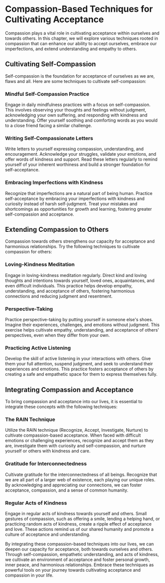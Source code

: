 Compassion-Based Techniques for Cultivating Acceptance
=================================================================

Compassion plays a vital role in cultivating acceptance within ourselves and towards others. In this chapter, we will explore various techniques rooted in compassion that can enhance our ability to accept ourselves, embrace our imperfections, and extend understanding and empathy to others.

Cultivating Self-Compassion
---------------------------

Self-compassion is the foundation for acceptance of ourselves as we are, flaws and all. Here are some techniques to cultivate self-compassion:

### Mindful Self-Compassion Practice

Engage in daily mindfulness practices with a focus on self-compassion. This involves observing your thoughts and feelings without judgment, acknowledging your own suffering, and responding with kindness and understanding. Offer yourself soothing and comforting words as you would to a close friend facing a similar challenge.

### Writing Self-Compassionate Letters

Write letters to yourself expressing compassion, understanding, and encouragement. Acknowledge your struggles, validate your emotions, and offer words of kindness and support. Read these letters regularly to remind yourself of your inherent worthiness and build a stronger foundation for self-acceptance.

### Embracing Imperfections with Kindness

Recognize that imperfections are a natural part of being human. Practice self-acceptance by embracing your imperfections with kindness and curiosity instead of harsh self-judgment. Treat your mistakes and shortcomings as opportunities for growth and learning, fostering greater self-compassion and acceptance.

Extending Compassion to Others
------------------------------

Compassion towards others strengthens our capacity for acceptance and harmonious relationships. Try the following techniques to cultivate compassion for others:

### Loving-Kindness Meditation

Engage in loving-kindness meditation regularly. Direct kind and loving thoughts and intentions towards yourself, loved ones, acquaintances, and even difficult individuals. This practice helps develop empathy, understanding, and acceptance of others, fostering harmonious connections and reducing judgment and resentment.

### Perspective-Taking

Practice perspective-taking by putting yourself in someone else's shoes. Imagine their experiences, challenges, and emotions without judgment. This exercise helps cultivate empathy, understanding, and acceptance of others' perspectives, even when they differ from your own.

### Practicing Active Listening

Develop the skill of active listening in your interactions with others. Give them your full attention, suspend judgment, and seek to understand their experiences and emotions. This practice fosters acceptance of others by creating a safe and empathetic space for them to express themselves fully.

Integrating Compassion and Acceptance
-------------------------------------

To bring compassion and acceptance into our lives, it is essential to integrate these concepts with the following techniques:

### The RAIN Technique

Utilize the RAIN technique (Recognize, Accept, Investigate, Nurture) to cultivate compassion-based acceptance. When faced with difficult emotions or challenging experiences, recognize and accept them as they are, investigate them with curiosity and self-compassion, and nurture yourself or others with kindness and care.

### Gratitude for Interconnectedness

Cultivate gratitude for the interconnectedness of all beings. Recognize that we are all part of a larger web of existence, each playing our unique roles. By acknowledging and appreciating our connections, we can foster acceptance, compassion, and a sense of common humanity.

### Regular Acts of Kindness

Engage in regular acts of kindness towards yourself and others. Small gestures of compassion, such as offering a smile, lending a helping hand, or practicing random acts of kindness, create a ripple effect of acceptance and love. These actions remind us of our shared humanity and promote a culture of acceptance and understanding.

By integrating these compassion-based techniques into our lives, we can deepen our capacity for acceptance, both towards ourselves and others. Through self-compassion, empathetic understanding, and acts of kindness, we cultivate an environment of acceptance and foster personal growth, inner peace, and harmonious relationships. Embrace these techniques as powerful tools on your journey towards cultivating acceptance and compassion in your life.
